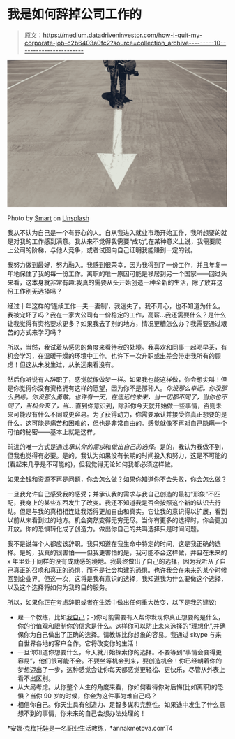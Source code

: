 # 我是如何辞掉公司工作的

> 原文：<https://medium.datadriveninvestor.com/how-i-quit-my-corporate-job-c2b6403a0fc2?source=collection_archive---------10----------------------->

![](img/fb7652755cd8351f952f536bdc07f089.png)

Photo by [Smart](https://unsplash.com/photos/IM0GHpsjJic?utm_source=unsplash&utm_medium=referral&utm_content=creditCopyText) on [Unsplash](https://unsplash.com/@smartphotocourses?utm_source=unsplash&utm_medium=referral&utm_content=creditCopyText)

我从不认为自己是一个有野心的人。自从我进入就业市场开始工作，我所想要的就是对我的工作感到满意。我从来不觉得我需要“成功”,在某种意义上说，我需要爬上公司的阶梯，与他人竞争，或者试图向自己证明我能赚到一定的钱。

我努力做到最好，努力融入。我感到很荣幸，因为我得到了一份工作，并且年复一年地保住了我的每一份工作。离职的唯一原因可能是移居到另一个国家——回过头来看，这本身就非常有趣:我真的需要从头开始创造一种全新的生活，除了放弃这份工作别无选择吗？

经过十年这样的‘连续工作一夫一妻制’，我迷失了。我不开心，也不知道为什么。我被宠坏了吗？我在一家大公司有一份稳定的工作，高薪…我还需要什么？是什么让我觉得有资格要求更多？如果我去了别的地方，情况更糟怎么办？我需要通过艰苦的方式来学习吗？

所以，当然，我试着从感恩的角度来看待我的处境。我喜欢和同事一起喝早茶，有机会学习，在温暖干燥的环境中工作。也许下一次升职或出差会带走我所有的顾虑！但这从未发生过，从长远来看没有。

然后你听说有人辞职了，感觉就像做梦一样。如果我也能这样做，你会想尖叫！但是你觉得你没有资格拥有这样的愿望，因为你不是那种人。*你没那么幸运。你没那么熟练。你没那么勇敢。也许有一天，在遥远的未来，当一切都不同了，当你也不同了，当机会来了，当…* 直到你意识到，除非你今天就开始做一些事情，否则未来可能没有什么不同或更容易。为了获得动力，你需要承认并接受你真正想要的是什么。这可能是痛苦和困难的，但也是非常自由的。感觉就像不再对自己隐瞒一个可怕的秘密——基本上就是这样。

前进的唯一方式是通过*承认你的需求*和*做出自己的选择*。是的，我认为我做不到，但我也觉得有必要。是的，我认为如果没有长期的时间投入和努力，这是不可能的(看起来几乎是不可能的)，但我觉得无论如何我都必须这样做。

如果金钱和资源不再是问题，你会怎么做？如果你知道你不会失败，你会怎么做？

一旦我允许自己感受我的感受；并承认我的需求与我自己创造的最初“形象”不匹配，我身上的某些东西发生了改变。我还不知道我是否会按照这个新的认识去行动。但是与我的真相相连让我活得更加自由和真实。它让我的意识得以扩展，看到以前从未看到过的地方。机会突然变得无穷无尽。当你有更多的选择时，你会更加开放。你的恐惧转化成了创造力。做出你自己的共鸣选择只是时间问题。

我不是说每个人都应该辞职。我只知道在我生命中特定的时间，这是我正确的选择。是的，我真的很害怕——但我更害怕的是，我可能不会这样做，并且在未来的 x 年里处于同样的没有成就感的境地。我最终做出了自己的选择，因为我听从了自己真正的召唤和真正的恐惧，而不是社会构建的恐惧。也许我会在未来的某个时候回到企业界。但这一次，这将是我有意识的选择，我知道我为什么要做这个选择，以及这个选择将如何为我的目的服务。

所以，如果你正在考虑辞职或者在生活中做出任何重大改变，以下是我的建议:

*   雇一个教练，比如[我自己](https://annakmetova.com)；-)你可能需要有人帮你发现你真正想要的是什么，你的价值观和限制你的信念是什么。这样你可以防止未来选择的“理想化”,并确保你为自己做出了正确的选择。请教练比你想象的容易。我通过 skype 与来自世界各地的客户合作。它将改变你的生活！
*   一旦你知道你想要什么，今天就开始探索你的选择。不要等到“事情会变得更容易”，他们很可能不会。不要坐等机会到来，要创造机会！你已经朝着你的梦想迈出了一步，这种感觉会让你每天都感觉更轻松、更快乐，尽管从外表上看不出区别。
*   从大局考虑。从你整个人生的角度来看，你如何看待你对后悔(比如离职)的恐惧？当你 90 岁的时候，你会为这件事为难自己吗？
*   相信你自己。你天生具有创造力、足智多谋和完整性。如果途中发生了什么意想不到的事情，你未来的自己会想办法处理的！

*安娜·克梅托娃是一名职业生活教练，*annakmetova.comT4